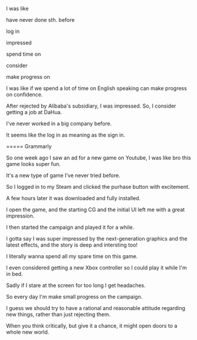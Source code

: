 I was like

have never done sth. before

log in

impressed

spend time on

consider

make progress on



I was like if we spend a lot of time on English speaking can make progress on confidence.

After rejected by Alibaba's subsidiary, I was impressed. So, I consider getting a job at DaHua.

I've never worked in a big company before.

It seems like the log in as meaning as the sign in.

===== Grammarly

So one week ago I saw an ad for a new game on Youtube, I was like bro this game looks super fun.

It's a new type of game I've never tried before.

So I logged in to my Steam and clicked the purhase button with excitement.

A few hours later it was downloaded and fully installed.

I open the game, and the starting CG and the initial UI left me with a great impression.

I then started the campaign and played it for a while.

I gotta say I was super impressed by the next-generation graphics and the latest effects, and the story is deep and intersting too!

I literally wanna spend all my spare time on this game.

I even considered getting a new Xbox controller so I could play it while I'm in bed.

Sadly if I stare at the screen for too long I get headaches.

So every day I'm make small progress on the campaign.

I guess we should try to have a rational and reasonable attitude regarding new things, rather than just rejecting them.

When you think critically, but give it a chance, it might open doors to a whole new world.